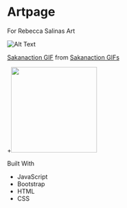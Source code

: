# Artpage
For Rebecca Salinas Art

![Alt Text](https://media.giphy.com/media/I7KvT4iE1FX7q/giphy.gif)

<div class="tenor-gif-embed" data-postid="5557688" data-share-method="host" data-width="100%" data-aspect-ratio="1.488888888888889"><a href="https://tenor.com/view/sakanaction-art-artist-gif-5557688">Sakanaction GIF</a> from <a href="https://tenor.com/search/sakanaction-gifs">Sakanaction GIFs</a></div><script type="text/javascript" async src="https://tenor.com/embed.js"></script>

+<img src="/art/sample.gif?raw=true" width="200px">


Built With
* JavaScript
* Bootstrap
* HTML
* CSS


